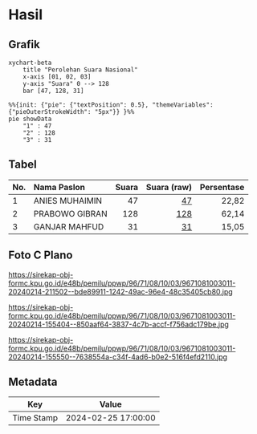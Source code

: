 # Hasil

## Grafik

```mermaid
xychart-beta
    title "Perolehan Suara Nasional"
    x-axis [01, 02, 03]
    y-axis "Suara" 0 --> 128
    bar [47, 128, 31]
```

```mermaid
%%{init: {"pie": {"textPosition": 0.5}, "themeVariables": {"pieOuterStrokeWidth": "5px"}} }%%
pie showData
    "1" : 47
    "2" : 128
    "3" : 31
```

## Tabel

| No. | Nama Paslon    | Suara | Suara (raw) | Persentase |
|:--- |:-------------- | -----:| -----------:| ----------:|
| 1   | ANIES MUHAIMIN | 47    | [47][p-1]   | 22,82      |
| 2   | PRABOWO GIBRAN | 128   | [128][p-2]  | 62,14      |
| 3   | GANJAR MAHFUD  | 31    | [31][p-3]   | 15,05      |


[p-1]: https://github.com/gigit-pemilu/pemilu-2024/blob/main/pilpres/hitung-suara/sub/96-papua-barat-daya/sub/71-kota-sorong/sub/08-klaurung/sub/1003-klasaman/sub/011-tps/sub/paslon-1.txt
[p-2]: https://github.com/gigit-pemilu/pemilu-2024/blob/main/pilpres/hitung-suara/sub/96-papua-barat-daya/sub/71-kota-sorong/sub/08-klaurung/sub/1003-klasaman/sub/011-tps/sub/paslon-2.txt
[p-3]: https://github.com/gigit-pemilu/pemilu-2024/blob/main/pilpres/hitung-suara/sub/96-papua-barat-daya/sub/71-kota-sorong/sub/08-klaurung/sub/1003-klasaman/sub/011-tps/sub/paslon-3.txt

## Foto C Plano

https://sirekap-obj-formc.kpu.go.id/e48b/pemilu/ppwp/96/71/08/10/03/9671081003011-20240214-211502--bde89911-1242-49ac-96e4-48c35405cb80.jpg

https://sirekap-obj-formc.kpu.go.id/e48b/pemilu/ppwp/96/71/08/10/03/9671081003011-20240214-155404--850aaf64-3837-4c7b-accf-f756adc179be.jpg

https://sirekap-obj-formc.kpu.go.id/e48b/pemilu/ppwp/96/71/08/10/03/9671081003011-20240214-155550--7638554a-c34f-4ad6-b0e2-516f4efd2110.jpg


## Metadata

| Key        | Value               |
| ---------- | ------------------- |
| Time Stamp | 2024-02-25 17:00:00 |



